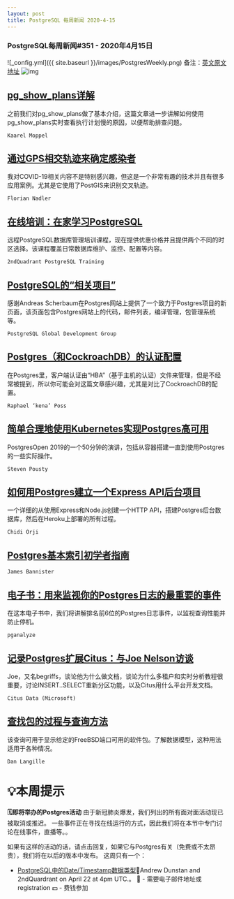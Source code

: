 ```yaml
---
layout: post
title: PostgreSQL 每周新闻 2020-4-15
---
```

### PostgreSQL每周新闻#351 - 2020年4月15日
![_config.yml]({{ site.baseurl }}/images/PostgresWeekly.png)
备注：[英文原文地址](https://postgresweekly.com/issues/351)
![img](https://res.cloudinary.com/cpress/image/upload/w_1280,e_sharpen:60/v1586948216/dbwzd1noi0n9a81gprvg.jpg)
## [pg_show_plans详解](https://postgresweekly.com/link/86714/web)
之前我们对pg_show_plans做了基本介绍，这篇文章进一步讲解如何使用pg_show_plans实时查看执行计划慢的原因，以便帮助排查问题。 


`Kaarel Moppel `
## [通过GPS相交轨迹来确定感染者](https://postgresweekly.com/link/86716/web)
我对COVID-19相关内容不是特别感兴趣，但这是一个非常有趣的技术并且有很多应用案例。尤其是它使用了PostGIS来识别交叉轨迹。


`Florian Nadler `
## [在线培训：在家学习PostgreSQL](https://postgresweekly.com/link/86717/web)
远程PostgreSQL数据库管理培训课程，现在提供优惠价格并且提供两个不同的时区选择。该课程覆盖日常数据库维护、监控、配置等内容。


`2ndQuadrant PostgreSQL Training `
## [PostgreSQL的“相关项目”](https://postgresweekly.com/link/86718/web)
感谢Andreas Scherbaum在Postgres网站上提供了一个致力于Postgres项目的新页面，该页面包含Postgres网站上的代码，邮件列表，编译管理，包管理系统等。


`PostgreSQL Global Development Group `
## [Postgres（和CockroachDB）的认证配置](https://postgresweekly.com/link/86720/web)
在Postgres里，客户端认证由“HBA”（基于主机的认证）文件来管理，但是不经常被提到，所以你可能会对这篇文章感兴趣，尤其是对比了CockroachDB的配置。


`Raphael ‘kena’ Poss `
## [简单合理地使用Kubernetes实现Postgres高可用](https://postgresweekly.com/link/86721/web)
PostgresOpen 2019的一个50分钟的演讲，包括从容器搭建一直到使用Postgres的一些实际操作。


`Steven Pousty `
## [如何用Postgres建立一个Express API后台项目](https://postgresweekly.com/link/86722/web)
一个详细的从使用Express和Node.js创建一个HTTP API，搭建Postgres后台数据库，然后在Heroku上部署的所有过程。


`Chidi Orji `
## [Postgres基本索引初学者指南](https://postgresweekly.com/link/86723/web)


`James Bannister `
## [电子书：用来监视你的Postgres日志的最重要的事件](https://postgresweekly.com/link/86724/web)
在这本电子书中，我们将讲解排名前6位的Postgres日志事件，以监视查询性能并防止停机。


`pganalyze `
## [记录Postgres扩展Citus：与Joe Nelson访谈](https://postgresweekly.com/link/86725/web)
Joe，又名begriffs，谈论他为什么做文档，谈论为什么多租户和实时分析教程很重要，讨论INSERT..SELECT重新分区功能，以及Citus用什么平台开发文档。


`Citus Data (Microsoft) `
## [查找包的过程与查询方法](https://postgresweekly.com/link/86726/web)
该查询可用于显示给定的FreeBSD端口可用的软件包。了解数据模型，这种用法适用于各种情况。


`Dan Langille `

# 💡本周提示

**🗓即将举办的Postgres活动**
由于新冠肺炎爆发，我们列出的所有面对面活动现已被取消或推迟。 一些事件正在寻找在线运行的方式，因此我们将在本节中专门讨论在线事件，直播等。。

如果有这样的活动的话，请点击回复，如果它与Postgres有关（免费或不太昂贵），我们将在以后的版本中发布。
这周只有一个：
- [PostgreSQL中的Date/Timestamp数据类型](https://postgresweekly.com/link/86728/web)🔐Andrew Dunstan and 2ndQuardrant on April 22 at 4pm UTC.。
🔐 - 需要电子邮件地址或registration
💵 - 费钱参加
